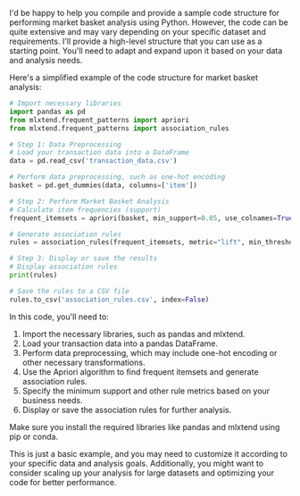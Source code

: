 I'd be happy to help you compile and provide a sample code structure for performing market basket analysis using Python. However, the code can be quite extensive and may vary depending on your specific dataset and requirements. I'll provide a high-level structure that you can use as a starting point. You'll need to adapt and expand upon it based on your data and analysis needs.

Here's a simplified example of the code structure for market basket analysis:

```python
# Import necessary libraries
import pandas as pd
from mlxtend.frequent_patterns import apriori
from mlxtend.frequent_patterns import association_rules

# Step 1: Data Preprocessing
# Load your transaction data into a DataFrame
data = pd.read_csv('transaction_data.csv')

# Perform data preprocessing, such as one-hot encoding
basket = pd.get_dummies(data, columns=['item'])

# Step 2: Perform Market Basket Analysis
# Calculate item frequencies (support)
frequent_itemsets = apriori(basket, min_support=0.05, use_colnames=True)

# Generate association rules
rules = association_rules(frequent_itemsets, metric="lift", min_threshold=1.0)

# Step 3: Display or save the results
# Display association rules
print(rules)

# Save the rules to a CSV file
rules.to_csv('association_rules.csv', index=False)
```

In this code, you'll need to:

1. Import the necessary libraries, such as pandas and mlxtend.
2. Load your transaction data into a pandas DataFrame.
3. Perform data preprocessing, which may include one-hot encoding or other necessary transformations.
4. Use the Apriori algorithm to find frequent itemsets and generate association rules.
5. Specify the minimum support and other rule metrics based on your business needs.
6. Display or save the association rules for further analysis.

Make sure you install the required libraries like pandas and mlxtend using pip or conda.

This is just a basic example, and you may need to customize it according to your specific data and analysis goals. Additionally, you might want to consider scaling up your analysis for large datasets and optimizing your code for better performance.
